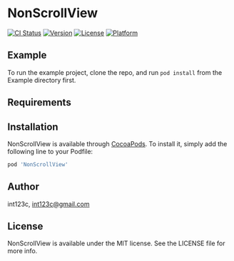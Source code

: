 # NonScrollView

[![CI Status](https://img.shields.io/travis/int123c/NonScrollView.svg?style=flat)](https://travis-ci.org/int123c/NonScrollView)
[![Version](https://img.shields.io/cocoapods/v/NonScrollView.svg?style=flat)](https://cocoapods.org/pods/NonScrollView)
[![License](https://img.shields.io/cocoapods/l/NonScrollView.svg?style=flat)](https://cocoapods.org/pods/NonScrollView)
[![Platform](https://img.shields.io/cocoapods/p/NonScrollView.svg?style=flat)](https://cocoapods.org/pods/NonScrollView)

## Example

To run the example project, clone the repo, and run `pod install` from the Example directory first.

## Requirements

## Installation

NonScrollView is available through [CocoaPods](https://cocoapods.org). To install
it, simply add the following line to your Podfile:

```ruby
pod 'NonScrollView'
```

## Author

int123c, int123c@gmail.com

## License

NonScrollView is available under the MIT license. See the LICENSE file for more info.
